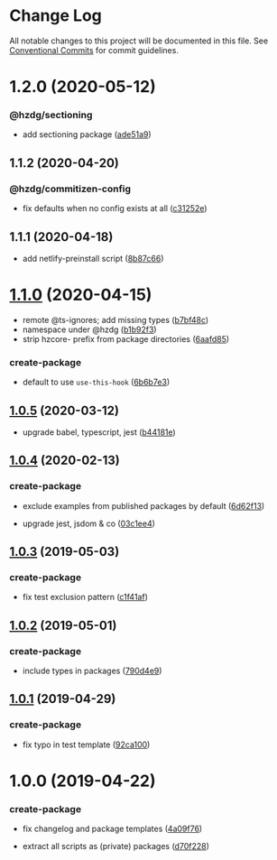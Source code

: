# Change Log

All notable changes to this project will be documented in this file.
See [Conventional Commits](https://conventionalcommits.org) for commit guidelines.

# 1.2.0 (2020-05-12)


### @hzdg/sectioning

* add sectioning package ([ade51a9](https://github.com/hzdg/hz-core/commit/ade51a9))


## 1.1.2 (2020-04-20)


### @hzdg/commitizen-config

* fix defaults when no config exists at all ([c31252e](https://github.com/hzdg/hz-core/commit/c31252e))


## 1.1.1 (2020-04-18)


* add netlify-preinstall script ([8b87c66](https://github.com/hzdg/hz-core/commit/8b87c66))


# [1.1.0](https://github.com/hzdg/hz-core/compare/create-package@1.0.5...create-package@1.1.0) (2020-04-15)


* remote @ts-ignores; add missing types ([b7bf48c](https://github.com/hzdg/hz-core/commit/b7bf48c))
* namespace under @hzdg ([b1b92f3](https://github.com/hzdg/hz-core/commit/b1b92f3))
* strip hzcore- prefix from package directories ([6aafd85](https://github.com/hzdg/hz-core/commit/6aafd85))

### create-package

* default to use `use-this-hook` ([6b6b7e3](https://github.com/hzdg/hz-core/commit/6b6b7e3))


## [1.0.5](https://github.com/hzdg/hz-core/compare/create-package@1.0.4...create-package@1.0.5) (2020-03-12)


* upgrade babel, typescript, jest ([b44181e](https://github.com/hzdg/hz-core/commit/b44181e))


## [1.0.4](https://github.com/hzdg/hz-core/compare/create-package@1.0.3...create-package@1.0.4) (2020-02-13)


### create-package

* exclude examples from published packages by default ([6d62f13](https://github.com/hzdg/hz-core/commit/6d62f13))

* upgrade jest, jsdom & co ([03c1ee4](https://github.com/hzdg/hz-core/commit/03c1ee4))


## [1.0.3](https://github.com/hzdg/hz-core/compare/create-package@1.0.2...create-package@1.0.3) (2019-05-03)


### create-package

* fix test exclusion pattern ([c1f41af](https://github.com/hzdg/hz-core/commit/c1f41af))


## [1.0.2](https://github.com/hzdg/hz-core/compare/create-package@1.0.1...create-package@1.0.2) (2019-05-01)


### create-package

* include types in packages ([790d4e9](https://github.com/hzdg/hz-core/commit/790d4e9))


## [1.0.1](https://github.com/hzdg/hz-core/compare/create-package@1.0.0...create-package@1.0.1) (2019-04-29)


### create-package

* fix typo in test template ([92ca100](https://github.com/hzdg/hz-core/commit/92ca100))


# 1.0.0 (2019-04-22)


### create-package

* fix changelog and package templates ([4a09f76](https://github.com/hzdg/hz-core/commit/4a09f76))

* extract all scripts as (private) packages ([d70f228](https://github.com/hzdg/hz-core/commit/d70f228))
